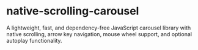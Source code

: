 # native-scrolling-carousel
A lightweight, fast, and dependency-free JavaScript carousel library with native scrolling, arrow key navigation, mouse wheel support, and optional autoplay functionality.
